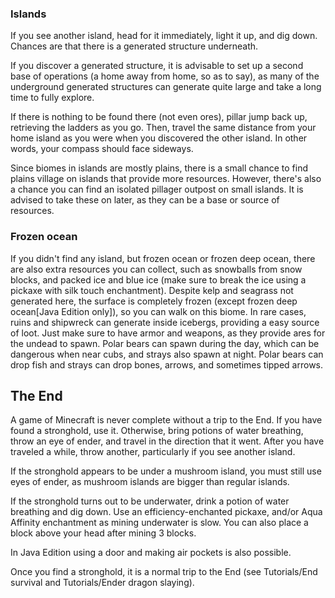 ### Islands
If you see another island, head for it immediately, light it up, and dig down. Chances are that there is a generated structure underneath. 

If you discover a generated structure, it is advisable to set up a second base of operations (a home away from home, so as to say), as many of the underground generated structures can generate quite large and take a long time to fully explore.

If there is nothing to be found there (not even ores), pillar jump back up, retrieving the ladders as you go. Then, travel the same distance from your home island as you were when you discovered the other island. In other words, your compass should face sideways.

Since biomes in islands are mostly plains, there is a small chance to find plains village on islands that provide more resources. However, there's also a chance you can find an isolated pillager outpost on small islands. It is advised to take these on later, as they can be a base or source of resources.

### Frozen ocean
If you didn't find any island, but frozen ocean or frozen deep ocean, there are also extra resources you can collect, such as snowballs from snow blocks, and packed ice and blue ice (make sure to break the ice using a pickaxe with silk touch enchantment). Despite kelp and seagrass not generated here, the surface is completely frozen (except frozen deep ocean‌[Java Edition  only]), so you can walk on this biome. In rare cases, ruins and shipwreck can generate inside icebergs, providing a easy source of loot. Just make sure to have armor and weapons, as they provide ares for the undead to spawn. Polar bears can spawn during the day, which can be dangerous when near cubs, and strays also spawn at night. Polar bears can drop fish and strays can drop bones, arrows, and sometimes tipped arrows.

## The End
A game of Minecraft is never complete without a trip to the End. If you have found a stronghold, use it. Otherwise, bring potions of water breathing, throw an eye of ender, and travel in the direction that it went. After you have traveled a while, throw another, particularly if you see another island.

If the stronghold appears to be under a mushroom island, you must still use eyes of ender, as mushroom islands are bigger than regular islands.

If the stronghold turns out to be underwater, drink a potion of water breathing and dig down. Use an efficiency-enchanted pickaxe, and/or Aqua Affinity enchantment as mining underwater is slow. You can also place a block above your head after mining 3 blocks.

In Java Edition using a door and making air pockets is also possible.

Once you find a stronghold, it is a normal trip to the End (see Tutorials/End survival and Tutorials/Ender dragon slaying).


